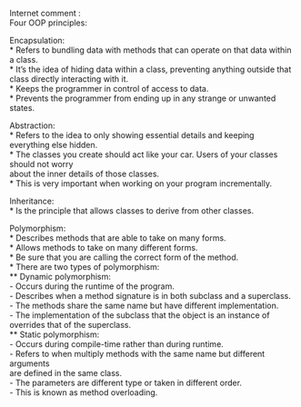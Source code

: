 Internet comment : <br />
Four OOP principles:

Encapsulation: <br />
       * Refers to bundling data with methods that can operate on that data within a class. <br />
       * It’s the idea of hiding data within  a class, preventing anything outside that class directly interacting with it. <br />
       * Keeps the programmer in control of access to data. <br />
       * Prevents the programmer from ending up in any strange or unwanted states. <br />

Abstraction: <br />
       * Refers to the idea to only showing essential details and keeping everything else hidden. <br />
       * The classes you create should act like your car. Users of your classes should not worry  <br />
       about the inner details of those classes. <br /> 
       * This is very important when working on your program incrementally. <br />
       
Inheritance: <br />
       * Is the principle that allows classes to derive from other classes. <br />

Polymorphism: <br />
       * Describes methods that are able to take on many forms. <br />
       * Allows methods to take on many different forms. <br />
       * Be sure that you are calling the correct form of the method. <br />
       * There are two types of polymorphism: <br />
            ** Dynamic polymorphism: <br />
                    - Occurs during the runtime of the program. <br />
                - Describes when a method signature is in both subclass and a superclass. <br />
                - The methods share the same name but have different implementation. <br />
                    - The implementation of the subclass that the object is an instance of <br />
                    overrides that of the superclass. <br />
                ** Static polymorphism: <br />
                    -  Occurs during compile-time rather than during runtime. <br />
                    -  Refers to when multiply methods with the same name but different arguments <br />
                       are defined in the same class. <br />
                    -  The parameters are different type or taken in different order. <br />
                    -  This is known as method overloading. <br />
